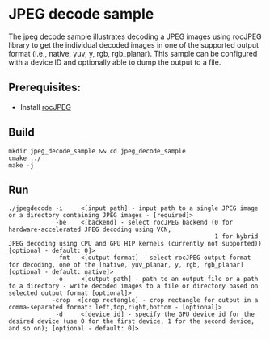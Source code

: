 # JPEG decode sample

The jpeg decode sample illustrates decoding a JPEG images using rocJPEG library to get the individual decoded images in one of the supported output format (i.e., native, yuv, y, rgb, rgb_planar). This sample can be configured with a device ID and optionally able to dump the output to a file.

## Prerequisites:

* Install [rocJPEG](../../README.md#build-and-install-instructions)

## Build

```shell
mkdir jpeg_decode_sample && cd jpeg_decode_sample
cmake ../
make -j
```

## Run

```shell
./jpegdecode -i     <[input path] - input path to a single JPEG image or a directory containing JPEG images - [required]>
             -be    <[backend] - select rocJPEG backend (0 for hardware-accelerated JPEG decoding using VCN,
                                                         1 for hybrid JPEG decoding using CPU and GPU HIP kernels (currently not supported)) [optional - default: 0]>
             -fmt   <[output format] - select rocJPEG output format for decoding, one of the [native, yuv_planar, y, rgb, rgb_planar] [optional - default: native]>
             -o     <[output path] - path to an output file or a path to a directory - write decoded images to a file or directory based on selected output format [optional]>
            -crop  <[crop rectangle] - crop rectangle for output in a comma-separated format: left,top,right,bottom - [optional]>
             -d     <[device id] - specify the GPU device id for the desired device (use 0 for the first device, 1 for the second device, and so on); [optional - default: 0]>
```